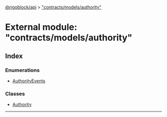 [@rigoblock/api](../README.md) > ["contracts/models/authority"](../modules/_contracts_models_authority_.md)

# External module: "contracts/models/authority"

## Index

### Enumerations

* [AuthorityEvents](../enums/_contracts_models_authority_.authorityevents.md)

### Classes

* [Authority](../classes/_contracts_models_authority_.authority.md)

---

